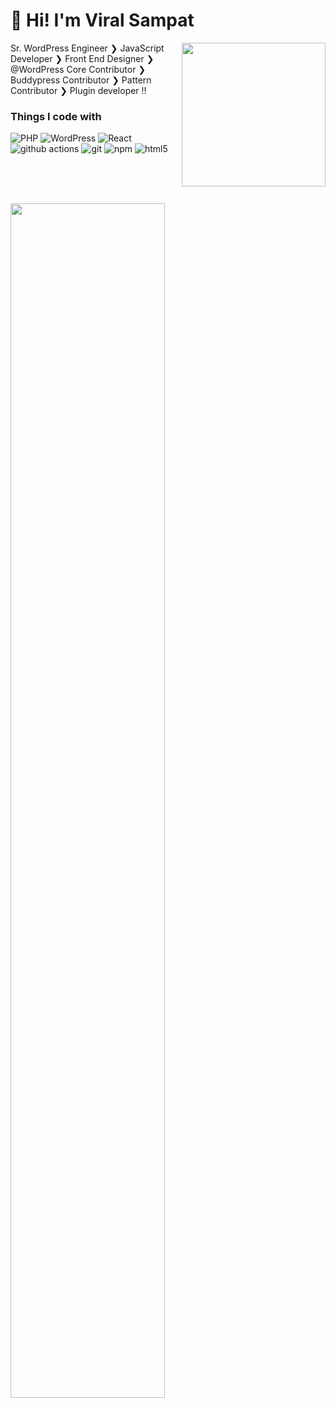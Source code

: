 <h1>👋 Hi! I'm Viral Sampat</h1>
<img align='right' src="https://media.giphy.com/media/M9gbBd9nbDrOTu1Mqx/giphy.gif" width="230">
<p>Sr. WordPress Engineer ❯ JavaScript Developer ❯ Front End Designer ❯ @WordPress Core Contributor ❯ Buddypress Contributor ❯ Pattern Contributor ❯ Plugin developer !!</p>

<h3>Things I code with</h3>

<p>
  <img alt="PHP" src="https://img.shields.io/badge/PHP-777BB4?style=for-the-badge&logo=php&logoColor=white" />
  <img alt="WordPress" src="https://img.shields.io/badge/Code-WordPress-informational?style=flat&logo=wordpress&logoColor=white&color=2bbc8a" />
  <img alt="React" src="https://img.shields.io/badge/-React-45b8d8?style=flat-square&logo=react&logoColor=white" />
  <img alt="github actions" src="https://img.shields.io/badge/-Github_Actions-2088FF?style=flat-square&logo=github-actions&logoColor=white" />
  <img alt="git" src="https://img.shields.io/badge/-Git-F05032?style=flat-square&logo=git&logoColor=white" />
  <img alt="npm" src="https://img.shields.io/badge/-NPM-CB3837?style=flat-square&logo=npm&logoColor=white" />
  <img alt="html5" src="https://img.shields.io/badge/-HTML5-E34F26?style=flat-square&logo=html5&logoColor=white" />
</p>

<br><br><br>

[<img width="70%" src="https://github-readme-stats.vercel.app/api?username=viralsampat-multidots&theme=default&show_icons=true">](https://metrics.lecoq.io/viralsampat-multidots?template=classic)
<!--
**viralsampat-multidots/viralsampat-multidots** is a ✨ _special_ ✨ repository because its `README.md` (this file) appears on your GitHub profile.

Here are some ideas to get you started:

- 🔭 I’m currently working on ...
- 🌱 I’m currently learning ...
- 👯 I’m looking to collaborate on ...
- 🤔 I’m looking for help with ...
- 💬 Ask me about ...
- 📫 How to reach me: ...
- 😄 Pronouns: ...
- ⚡ Fun fact: ...
-->

